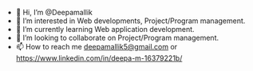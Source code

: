 - 👋 Hi, I’m @Deepamallik
- 👀 I’m interested in Web developments, Project/Program management.
- 🌱 I’m currently learning Web application development.
- 💞️ I’m looking to collaborate on Project/Program management.
- 📫 How to reach me deepamallik5@gmail.com or https://www.linkedin.com/in/deepa-m-16379221b/

